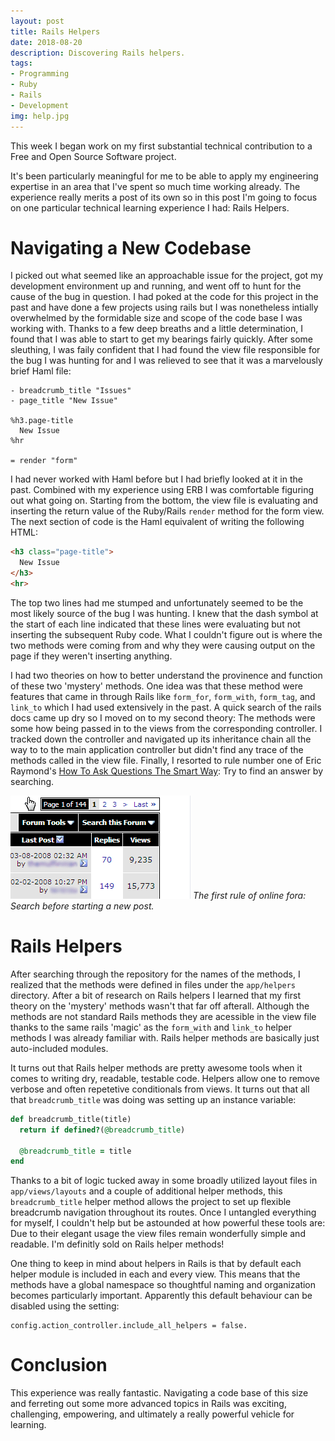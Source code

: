 ```yaml
---
layout: post
title: Rails Helpers
date: 2018-08-20
description: Discovering Rails helpers.
tags:
- Programming
- Ruby
- Rails
- Development
img: help.jpg
---
```


This week I began work on my first substantial technical contribution to a Free and Open Source Software project.
<!-- more -->
It's been particularly meaningful for me to be able to apply my engineering expertise in an area that I've spent so much time working already. The experience really merits a post of its own so in this post I'm going to focus on one particular technical learning experience I had: Rails Helpers.

# Navigating a New Codebase

I picked out what seemed like an approachable issue for the project, got my development environment up and running, and went off to hunt for the cause of the bug in question. I had poked at the code for this project in the past and have done a few projects using rails but I was nonetheless intially overwhelmed by the formidable size and scope of the code base I was working with. Thanks to a few deep breaths and a little determination, I found that I was able to start to get my bearings fairly quickly. After some sleuthing, I was faily confident that I had found the view file responsible for the bug I was hunting for and I was relieved to see that it was a marvelously brief Haml file:

```haml
- breadcrumb_title "Issues"
- page_title "New Issue"

%h3.page-title
  New Issue
%hr

= render "form"
```

I had never worked with Haml before but I had briefly looked at it in the past. Combined with my experience using ERB I was comfortable figuring out what going on. Starting from the bottom, the view file is evaluating and inserting the return value of the Ruby/Rails `render` method for the form view. The next section of code is the Haml equivalent of writing the following HTML:

```html
<h3 class="page-title">
  New Issue
</h3>
<hr>
```

The top two lines had me stumped and unfortunately seemed to be the most likely source of the bug I was hunting. I knew that the dash symbol at the start of each line indicated that these lines were evaluating but not inserting the subsequent Ruby code. What I couldn't figure out is where the two methods were coming from and why they were causing output on the page if they weren't inserting anything.

I had two theories on how to better understand the provinence and function of these two 'mystery' methods. One idea was that these method were features that came in through Rails like `form_for`, `form_with`, `form_tag`, and `link_to` which I had used extensively in the past. A quick search of the rails docs came up dry so I moved on to my second theory: The methods were some how being passed in to the views from the corresponding controller. I tracked down the controller and navigated up its inheritance chain all the way to to the main application controller but didn't find any trace of the methods called in the view file. Finally, I resorted to rule number one of Eric Raymond's [How To Ask Questions The Smart Way](http://catb.org/~esr/faqs/smart-questions.html#before): Try to find an answer by searching.

![Search First!](/assets/img/search_first.gif)
*The first rule of online fora: Search before starting a new post.*

# Rails Helpers

After searching through the repository for the names of the methods, I realized that the methods were defined in files under the `app/helpers` directory. After a bit of research on Rails helpers I learned that my first theory on the 'mystery' methods wasn't that far off afterall. Although the methods are not standard Rails methods they are acessible in the view file thanks to the same rails 'magic' as the `form_with` and `link_to` helper methods I was already familiar with. Rails helper methods are basically just auto-included modules.

It turns out that Rails helper methods are pretty awesome tools when it comes to writing dry, readable, testable code. Helpers allow one to remove verbose and often repetetive conditionals from views. It turns out that all that `breadcrumb_title` was doing was setting up an instance variable:

```ruby
def breadcrumb_title(title)
  return if defined?(@breadcrumb_title)

  @breadcrumb_title = title
end
```

Thanks to a bit of logic tucked away in some broadly utilized layout files in `app/views/layouts` and a couple of additional helper methods, this `breadcrumb_title` helper method allows the project to set up flexible breadcrumb navigation throughout its routes. Once I untangled everything for myself, I couldn't help but be astounded at how powerful these tools are: Due to their elegant usage the view files remain wonderfully simple and readable. I'm definitly sold on Rails helper methods!

One thing to keep in mind about helpers in Rails is that by default each helper module is included in each and every view. This means that the methods have a global namespace so thoughtful naming and organization becomes particularly important. Apparently this default behaviour can be disabled using the setting:

```
config.action_controller.include_all_helpers = false.
```

# Conclusion

This experience was really fantastic. Navigating a code base of this size and ferreting out some more advanced topics in Rails was exciting, challenging, empowering, and ultimately a really powerful vehicle for learning.
